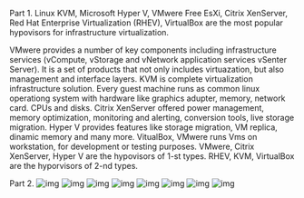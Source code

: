 Part 1.
Linux KVM, Microsoft Hyper V, VMwere Free EsXi, Citrix XenServer, Red Hat Enterprise Virtualization (RHEV), VirtualBox are the most popular hypovisors for infrastructure virtualization.

VMwere provides a number of key components including infrastructure services (vCompute, vStorage and vNetwork application services vSenter Server). It is a set of products that not only includes virtuazation, but also management and interface layers.
KVM is complete virtualization infrastructure solution. Every guest machine runs as common linux operationg system with hardware like graphics adupter, memory, network card. CPUs and disks.
Citrix XenServer offered power management, memory optimization, monitoring and alerting, conversion tools, live storage migration.
Hyper V provides features like storage migration, VM replica, dinamic memory and many more.
VitualBox, VMwere runs Vms on workstation, for development or testing purposes.
VMwere, Citrix XenServer, Hyper V are the hypovisors of 1-st types. RHEV, KVM, VirtualBox are the hyporvisors of 2-nd types.

Part 2.
![img](/../master/images/task_2_1_2_1.png?raw=true "screenshot")
![img](/../master/images/task_2_1_2_2.png?raw=true "screenshot")
![img](/../master/images/task_2_1_2_3.png?raw=true "screenshot")
![img](/../master/images/task_2_1_2_4.png?raw=true "screenshot")
![img](/../master/images/task_2_1_3_1.png?raw=true "screenshot")
![img](/../master/images/task_2_1_3_2.png?raw=true "screenshot")
![img](/../master/images/task_2_1_3_3.png?raw=true "screenshot")
![img](/../master/images/task_2_1_3_4.png?raw=true "screenshot")
 
